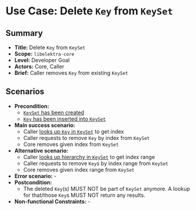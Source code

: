 # Use Case: Delete `Key` from `KeySet`

## Summary

- **Title:** Delete `Key` from `KeySet`
- **Scope:** `libelektra-core`
- **Level:** Developer Goal
- **Actors:** Core, Caller
- **Brief:** Caller removes `Key` from existing `KeySet`

## Scenarios

- **Precondition:**
  - [`KeySet` has been created](UC_keyset_create.md)
  - [`Key` has been inserted into `KeySet`](UC_keyset_insert.md)
- **Main success scenario:**
  - Caller [looks up `Key` in `KeySet`](UC_keyset_lookup_basic.md) to get index
  - Caller requests to remove `Key` by index from `KeySet`
  - Core removes given index from `KeySet`
- **Alternative scenario:**
  - Caller [looks up hierarchy in `KeySet`](UC_keyset_lookup_prefix.md) to get index range
  - Caller requests to remove `Key`s by index range from `KeySet`
  - Core removes given index range from `KeySet`
- **Error scenario:** -
- **Postcondition:**
  - The deleted `Key`(s) MUST NOT be part of `KeySet` anymore.
    A lookup for that/those `Key`s MUST NOT return any results.
- **Non-functional Constraints:** -
